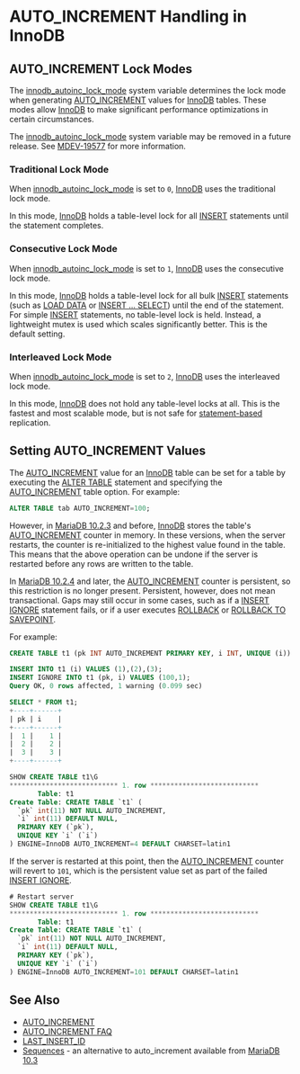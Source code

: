 # AUTO_INCREMENT Handling in InnoDB

## AUTO_INCREMENT Lock Modes

The [innodb_autoinc_lock_mode](/kb/en/innodb-system-variables/#innodb_autoinc_lock_mode) system variable determines the lock mode when generating [AUTO_INCREMENT](/columns-storage-engines-and-plugins/data-types/auto_increment/) values for [InnoDB](/columns-storage-engines-and-plugins/storage-engines/innodb/) tables. These modes allow [InnoDB](/columns-storage-engines-and-plugins/storage-engines/innodb/) to make significant performance optimizations in certain circumstances.

The [innodb_autoinc_lock_mode](/kb/en/innodb-system-variables/#innodb_autoinc_lock_mode) system variable may be removed in a future release. See [MDEV-19577](https://jira.mariadb.org/browse/MDEV-19577) for more information.

### Traditional Lock Mode

When [innodb_autoinc_lock_mode](/kb/en/innodb-system-variables/#innodb_autoinc_lock_mode) is set to `0`, [InnoDB](/columns-storage-engines-and-plugins/storage-engines/innodb/) uses the traditional lock mode.

In this mode, [InnoDB](/columns-storage-engines-and-plugins/storage-engines/innodb/) holds a table-level lock for all [INSERT](/sql-statements-structure/sql-statements/data-manipulation/inserting-loading-data/insert/) statements until the statement completes.

### Consecutive Lock Mode

When [innodb_autoinc_lock_mode](/kb/en/innodb-system-variables/#innodb_autoinc_lock_mode) is set to `1`, [InnoDB](/columns-storage-engines-and-plugins/storage-engines/innodb/) uses the consecutive lock mode.

In this mode, [InnoDB](/columns-storage-engines-and-plugins/storage-engines/innodb/) holds a table-level lock for all bulk [INSERT](/sql-statements-structure/sql-statements/data-manipulation/inserting-loading-data/insert/) statements (such as [LOAD DATA](/sql-statements-structure/sql-statements/data-manipulation/inserting-loading-data/load-data-into-tables-or-index/load-data-infile/) or [INSERT ... SELECT](/sql-statements-structure/sql-statements/data-manipulation/inserting-loading-data/insert-select/)) until the end of the statement. For simple [INSERT](/sql-statements-structure/sql-statements/data-manipulation/inserting-loading-data/insert/) statements, no table-level lock is held. Instead, a lightweight mutex is used which scales significantly better. This is the default setting.

### Interleaved Lock Mode

When [innodb_autoinc_lock_mode](/kb/en/innodb-system-variables/#innodb_autoinc_lock_mode) is set to `2`, [InnoDB](/columns-storage-engines-and-plugins/storage-engines/innodb/) uses the interleaved lock mode.

In this mode, [InnoDB](/columns-storage-engines-and-plugins/storage-engines/innodb/) does not hold any table-level locks at all. This is the fastest and most scalable mode, but is not safe for [statement-based](/kb/en/binary-log-formats/#statement-based) replication.

## Setting AUTO_INCREMENT Values

The [AUTO_INCREMENT](/columns-storage-engines-and-plugins/data-types/auto_increment/) value for an [InnoDB](/columns-storage-engines-and-plugins/storage-engines/innodb/) table can be set for a table by executing the [ALTER TABLE](/sql-statements-structure/sql-statements/data-definition/alter/alter-table/) statement and specifying the [AUTO_INCREMENT](/kb/en/create-table/#auto_increment) table option. For example:

```sql
ALTER TABLE tab AUTO_INCREMENT=100;
```

However, in [MariaDB 10.2.3](/kb/en/mariadb-1023-release-notes/) and before, [InnoDB](/columns-storage-engines-and-plugins/storage-engines/innodb/) stores the table's [AUTO_INCREMENT](/columns-storage-engines-and-plugins/data-types/auto_increment/) counter in memory. In these versions, when the server restarts, the counter is re-initialized to the highest value found in the table. This means that the above operation can be undone if the server is restarted before any rows are written to the table.

In [MariaDB 10.2.4](/kb/en/mariadb-1024-release-notes/) and later, the [AUTO_INCREMENT](/columns-storage-engines-and-plugins/data-types/auto_increment/) counter is persistent, so this restriction is no longer present. Persistent, however, does not mean transactional. Gaps may still occur in some cases, such as if a [INSERT IGNORE](/sql-statements-structure/sql-statements/data-manipulation/inserting-loading-data/insert-ignore/) statement fails, or if a user executes [ROLLBACK](/sql-statements-structure/sql-statements/transactions/rollback/) or [ROLLBACK TO SAVEPOINT](/sql-statements-structure/sql-statements/transactions/savepoint/).

For example:

```sql
CREATE TABLE t1 (pk INT AUTO_INCREMENT PRIMARY KEY, i INT, UNIQUE (i)) ENGINE=InnoDB;

INSERT INTO t1 (i) VALUES (1),(2),(3);
INSERT IGNORE INTO t1 (pk, i) VALUES (100,1);
Query OK, 0 rows affected, 1 warning (0.099 sec)

SELECT * FROM t1;
+----+------+
| pk | i    |
+----+------+
|  1 |    1 |
|  2 |    2 |
|  3 |    3 |
+----+------+

SHOW CREATE TABLE t1\G
*************************** 1. row ***************************
       Table: t1
Create Table: CREATE TABLE `t1` (
  `pk` int(11) NOT NULL AUTO_INCREMENT,
  `i` int(11) DEFAULT NULL,
  PRIMARY KEY (`pk`),
  UNIQUE KEY `i` (`i`)
) ENGINE=InnoDB AUTO_INCREMENT=4 DEFAULT CHARSET=latin1
```

If the server is restarted at this point, then the [AUTO_INCREMENT](/columns-storage-engines-and-plugins/data-types/auto_increment/) counter will revert to `101`, which is the persistent value set as part of the failed [INSERT IGNORE](/sql-statements-structure/sql-statements/data-manipulation/inserting-loading-data/insert-ignore/).

```sql
# Restart server
SHOW CREATE TABLE t1\G
*************************** 1. row ***************************
       Table: t1
Create Table: CREATE TABLE `t1` (
  `pk` int(11) NOT NULL AUTO_INCREMENT,
  `i` int(11) DEFAULT NULL,
  PRIMARY KEY (`pk`),
  UNIQUE KEY `i` (`i`)
) ENGINE=InnoDB AUTO_INCREMENT=101 DEFAULT CHARSET=latin1
```

## See Also

- [AUTO_INCREMENT](/columns-storage-engines-and-plugins/data-types/auto_increment/)
- [AUTO_INCREMENT FAQ](/kb/en/autoincrement-faq/)
- [LAST_INSERT_ID](/built-in-functions/secondary-functions/information-functions/last_insert_id/)
- [Sequences](/sql-statements-structure/sequences/) - an alternative to auto_increment available from [MariaDB 10.3](/kb/en/what-is-mariadb-103/)